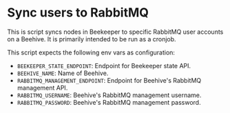 # Sync users to RabbitMQ

This is script syncs nodes in Beekeeper to specific RabbitMQ user accounts on a Beehive. It is primarily intended to be run as a cronjob.

This script expects the following env vars as configuration:

* `BEEKEEPER_STATE_ENDPOINT`: Endpoint for Beekeeper state API.
* `BEEHIVE_NAME`:  Name of Beehive.
* `RABBITMQ_MANAGEMENT_ENDPOINT`: Endpoint for Beehive's RabbitMQ management API.
* `RABBITMQ_USERNAME`:  Beehive's RabbitMQ management username.
* `RABBITMQ_PASSWORD`: Beehive's RabbitMQ management password.
